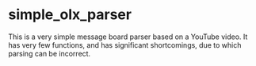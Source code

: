 # simple_olx_parser
This is a very simple message board parser based on a YouTube video. It has very few functions, and has significant shortcomings, due to which parsing can be incorrect.
